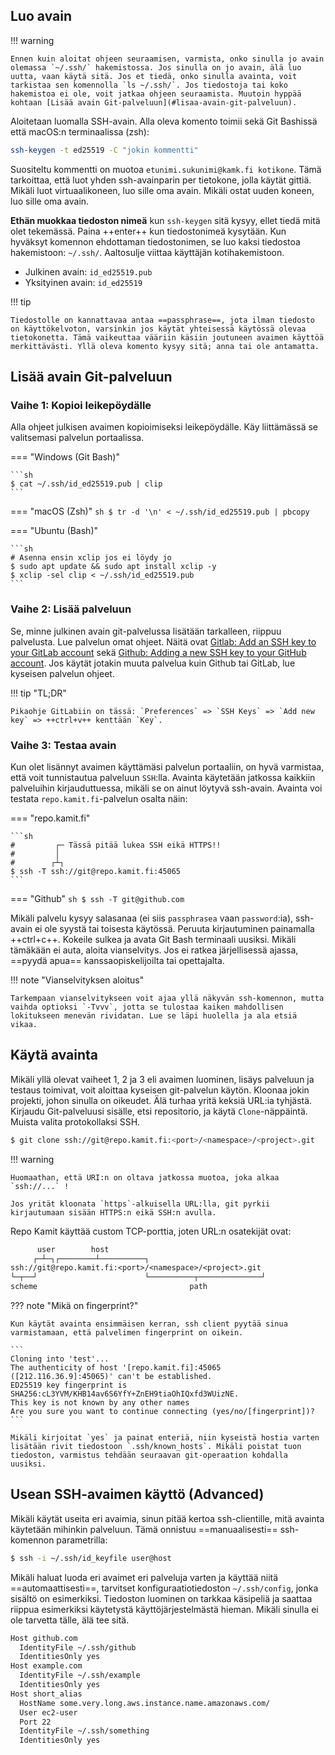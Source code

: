 ## Luo avain

!!! warning

    Ennen kuin aloitat ohjeen seuraamisen, varmista, onko sinulla jo avain olemassa `~/.ssh/` hakemistossa. Jos sinulla on jo avain, älä luo uutta, vaan käytä sitä. Jos et tiedä, onko sinulla avainta, voit tarkistaa sen komennolla `ls ~/.ssh/`. Jos tiedostoja tai koko hakemistoa ei ole, voit jatkaa ohjeen seuraamista. Muutoin hyppää kohtaan [Lisää avain Git-palveluun](#lisaa-avain-git-palveluun).

Aloitetaan luomalla SSH-avain. Alla oleva komento toimii sekä Git Bashissä että macOS:n terminaalissa (zsh):

```sh
ssh-keygen -t ed25519 -C "jokin kommentti"
```

Suositeltu kommentti on muotoa `etunimi.sukunimi@kamk.fi kotikone`. Tämä tarkoittaa, että luot yhden ssh-avainparin per tietokone, jolla käytät gittiä. Mikäli luot virtuaalikoneen, luo sille oma avain. Mikäli ostat uuden koneen, luo sille oma avain.

**Ethän muokkaa tiedoston nimeä** kun `ssh-keygen` sitä kysyy, ellet tiedä mitä olet tekemässä. Paina ++enter++ kun tiedostonimeä kysytään. Kun hyväksyt komennon ehdottaman tiedostonimen, se luo kaksi tiedostoa hakemistoon: `~/.ssh/`. Aaltosulje viittaa käyttäjän kotihakemistoon.

* Julkinen avain: `id_ed25519.pub`
* Yksityinen avain: `id_ed25519`

!!! tip

    Tiedostolle on kannattavaa antaa ==passphrase==, jota ilman tiedosto on käyttökelvoton, varsinkin jos käytät yhteisessä käytössä olevaa tietokonetta. Tämä vaikeuttaa vääriin käsiin joutuneen avaimen käyttöä merkittävästi. Yllä oleva komento kysyy sitä; anna tai ole antamatta.


## Lisää avain Git-palveluun

### Vaihe 1: Kopioi leikepöydälle

Alla ohjeet julkisen avaimen kopioimiseksi leikepöydälle. Käy liittämässä se valitsemasi palvelun portaalissa.

=== "Windows (Git Bash)"

    ```sh
    $ cat ~/.ssh/id_ed25519.pub | clip
    ```

=== "macOS (Zsh)"
    ```sh
    $ tr -d '\n' < ~/.ssh/id_ed25519.pub | pbcopy
    ```

=== "Ubuntu (Bash)"

    ```sh
    # Asenna ensin xclip jos ei löydy jo
    $ sudo apt update && sudo apt install xclip -y
    $ xclip -sel clip < ~/.ssh/id_ed25519.pub
    ```

### Vaihe 2: Lisää palveluun

Se, minne julkinen avain git-palvelussa lisätään tarkalleen, riippuu palvelusta. Lue palvelun omat ohjeet. Näitä ovat [Gitlab: Add an SSH key to your GitLab account](https://docs.gitlab.com/ee/user/ssh.html#add-an-ssh-key-to-your-gitlab-account) sekä [Github: Adding a new SSH key to your GitHub account](https://docs.github.com/en/authentication/connecting-to-github-with-ssh/adding-a-new-ssh-key-to-your-github-account?tool=webui). Jos käytät jotakin muuta palvelua kuin Github tai GitLab, lue kyseisen palvelun ohjeet.

!!! tip "TL;DR"

    Pikaohje GitLabiin on tässä: `Preferences` => `SSH Keys` => `Add new key` => ++ctrl+v++ kenttään `Key`.

### Vaihe 3: Testaa avain

Kun olet lisännyt avaimen käyttämäsi palvelun portaaliin, on hyvä varmistaa, että voit tunnistautua palveluun `SSH`:lla. Avainta käytetään jatkossa kaikkiin palveluihin kirjauduttuessa, mikäli se on ainut löytyvä ssh-avain. Avainta voi testata `repo.kamit.fi`-palvelun osalta näin:

=== "repo.kamit.fi"

    ```sh
    #         ┌─ Tässä pitää lukea SSH eikä HTTPS!!
    #         │
    #        ┌┴┐
    $ ssh -T ssh://git@repo.kamit.fi:45065
    ```

=== "Github"
    ```sh
    $ ssh -T git@github.com
    ```

Mikäli palvelu kysyy salasanaa (ei siis `passphrasea` vaan `password`:ia), ssh-avain ei ole syystä tai toisesta käytössä. Peruuta kirjautuminen painamalla ++ctrl+c++. Kokeile sulkea ja avata Git Bash terminaali uusiksi. Mikäli tämäkään ei auta, aloita vianselvitys. Jos ei ratkea järjellisessä ajassa, ==pyydä apua== kanssaopiskelijoilta tai opettajalta.

!!! note "Vianselvityksen aloitus"

    Tarkempaan vianselvitykseen voit ajaa yllä näkyvän ssh-komennon, mutta vaihda optioksi `-Tvvv`, jotta se tulostaa kaiken mahdollisen lokitukseen menevän rividatan. Lue se läpi huolella ja ala etsiä vikaa.


## Käytä avainta

Mikäli yllä olevat vaiheet 1, 2 ja 3 eli avaimen luominen, lisäys palveluun ja testaus toimivat, voit aloittaa kyseisen git-palvelun käytön. Kloonaa jokin projekti, johon sinulla on oikeudet. Älä turhaa yritä keksiä URL:ia tyhjästä. Kirjaudu Git-palveluusi sisälle, etsi repositorio, ja käytä `Clone`-näppäintä. Muista valita protokollaksi SSH.

```sh
$ git clone ssh://git@repo.kamit.fi:<port>/<namespace>/<project>.git
```

!!! warning

    Huomaathan, että URI:n on oltava jatkossa muotoa, joka alkaa `ssh://...` ! 
    
    Jos yrität kloonata `https`-alkuisella URL:lla, git pyrkii kirjautumaan sisään HTTPS:n eikä SSH:n avulla.

Repo Kamit käyttää custom TCP-porttia, joten URL:n osatekijät ovat:

```txt
      user        host
     ┌─┴─┐┌────────┴──────────┐
ssh://git@repo.kamit.fi:<port>/<namespace>/<project>.git
└─┬──┘                        └──────────┬──────────────┘
scheme                                  path
```

??? note "Mikä on fingerprint?"

    Kun käytät avainta ensimmäisen kerran, ssh client pyytää sinua varmistamaan, että palvelimen fingerprint on oikein.

    ```
    Cloning into 'test'...
    The authenticity of host '[repo.kamit.fi]:45065 ([212.116.36.9]:45065)' can't be established.
    ED25519 key fingerprint is SHA256:cL3YVM/KHB14av6S6YfY+ZnEH9tiaOhIQxfd3WUizNE.
    This key is not known by any other names
    Are you sure you want to continue connecting (yes/no/[fingerprint])?
    ```

    Mikäli kirjoitat `yes` ja painat enteriä, niin kyseistä hostia varten lisätään rivit tiedostoon `.ssh/known_hosts`. Mikäli poistat tuon tiedoston, varmistus tehdään seuraavan git-operaation kohdalla uusiksi.


## Usean SSH-avaimen käyttö (Advanced)

Mikäli käytät useita eri avaimia, sinun pitää kertoa ssh-clientille, mitä avainta käytetään mihinkin palveluun. Tämä onnistuu ==manuaalisesti== ssh-komennon parametrilla:

```sh
$ ssh -i ~/.ssh/id_keyfile user@host
```

Mikäli haluat luoda eri avaimet eri palveluja varten ja käyttää niitä ==automaattisesti==, tarvitset konfiguraatiotiedoston `~/.ssh/config`, jonka sisältö on esimerkiksi. Tiedoston luominen on tarkkaa käsipeliä ja saattaa riippua esimerkiksi käytetystä käyttöjärjestelmästä hieman. Mikäli sinulla ei ole tarvetta tälle, älä tee sitä.

```sh title="~/.ssh/config"
Host github.com
  IdentityFile ~/.ssh/github
  IdentitiesOnly yes
Host example.com
  IdentityFile ~/.ssh/example
  IdentitiesOnly yes
Host short_alias
  HostName some.very.long.aws.instance.name.amazonaws.com/
  User ec2-user
  Port 22
  IdentityFile ~/.ssh/something
  IdentitiesOnly yes
```
